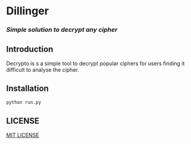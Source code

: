 # Dillinger
### _Simple solution to decrypt any cipher_

## Introduction
Decrypto is s a simple tool to decrypt popular ciphers for users finding it difficult to analyse the cipher.

## Installation

```sh
python run.py
```

## LICENSE

[MIT LICENSE](http://www.tldrlegal.com/license/mit-license)

